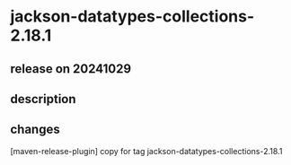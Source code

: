 # jackson-datatypes-collections-2.18.1

## release on 20241029
## description
## changes
[maven-release-plugin] copy for tag jackson-datatypes-collections-2.18.1

